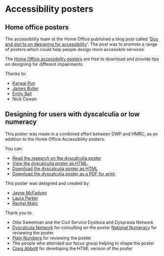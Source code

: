 # Accessibility posters

## Home office posters

The accessibility team at the Home Office published a blog post called '[Dos and don'ts on designing for accessibility](https://accessibility.blog.gov.uk/2016/09/02/dos-and-donts-on-designing-for-accessibility/)'. The post was to promote a range of posters which could help people design more accessible services. 

The [Home Office accessibility posters](https://github.com/UKHomeOffice/posters/tree/master/accessibility) are free to download and provide tips on designing for different impairments.

Thanks to:
- [Karwai Pun](https://twitter.com/krwpn)
- [James Buller](https://twitter.com/jbuller)
- [Emily Ball](https://twitter.com/Emilyball53)
- Nick Cowan

## Designing for users with dyscalculia or low numeracy

This poster was made in a combined effort between DWP and HMRC, as an addition to the Home Office Accessibility posters.

You can:
- [Read the research on the dyscalculia poster](https://github.com/abbott567/dyscalculia-poster#readme)
- [View the dyscalculia poster as HTML](https://htmlpreview.github.io/?https://github.com/abbott567/dyscalculia-poster/blob/main/dist/dyscalculia-poster.html).
- [Download the dyscalculia poster as HTML](https://github.com/abbott567/dyscalculia-poster/raw/main/dist/dyscalculia-poster.zip)
- [Download the dyscalculia poster as a PDF for print](https://github.com/abbott567/dyscalculia-poster/blob/main/dist/dyscalculia-poster.pdf).

This poster was designed and created by:
- [Jayne McFadyen](https://twitter.com/mcfadyen_jane)
- [Laura Parker](https://twitter.com/LauraParkerUX)
- [Rachel Malic](https://twitter.com/GirlCalledMalic)
      
Thank you to:
- Ollie Sweetman and the Civil Service Dyslexia and Dyspraxia Network
- [Dyscalcula Network](https://www.dyscalculianetwork.com) for consulting on the poster
[National Numeracy](https://www.nationalnumeracy.org.uk) for reviewing the poster
- [Plain Numbers](https://www.plainnumbers.org.uk) for reviewing the poster
- The people who attended our focus group helping to shape the poster
- [Craig Abbott](https://twitter.com/abbott567) for developing the HTML version of the poster
